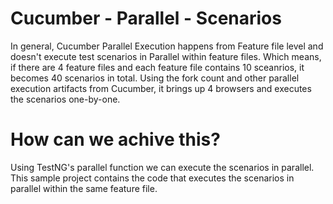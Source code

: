 # Cucumber - Parallel - Scenarios

In general, Cucumber Parallel Execution happens from Feature file level and doesn't execute test scenarios in Parallel within feature files. Which means, if there are 4 feature files and each feature file contains 10 sceanrios, it becomes 40 scenarios in total. Using the fork count and other parallel execution artifacts from Cucumber, it brings up 4 browsers and executes the scenarios one-by-one.

# How can we achive this?

Using TestNG's parallel function we can execute the scenarios in parallel. This sample project contains the code that executes the scenarios in parallel within the same feature file.
